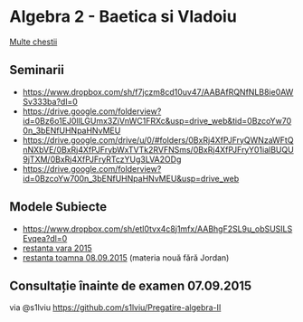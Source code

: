 # Algebra 2 - Baetica si Vladoiu

[Multe chestii](https://www.dropbox.com/sh/1v9hqbp5vll9kse/AACgrnYqTGZX11O7g72R3_S0a?dl=0)

## Seminarii

- https://www.dropbox.com/sh/f7jczm8cd10uv47/AABAfRQNfNLB8ie0AWSv333ba?dl=0
- https://drive.google.com/folderview?id=0Bz6o1EJ0llLGUmx3ZjVnWC1FRXc&usp=drive_web&tid=0BzcoYw700n_3bENfUHNpaHNvMEU
- https://drive.google.com/drive/u/0/#folders/0BxRj4XfPJFryQWNzaWFtQnNXbVE/0BxRj4XfPJFrybWxTVTk2RVFNSms/0BxRj4XfPJFryY01ialBUQU9jTXM/0BxRj4XfPJFryRTczYUg3LVA2ODg
- https://drive.google.com/folderview?id=0BzcoYw700n_3bENfUHNpaHNvMEU&usp=drive_web

## Modele Subiecte

- https://www.dropbox.com/sh/etl0tvx4c8j1mfx/AABhgF2SL9u_obSUSILSEvqea?dl=0
- [restanta vara 2015](https://www.dropbox.com/s/jt60ckh38ttb3ew/restanta_algebra2_vara_2015.jpg?dl=0)
- [restanta toamna 08.09.2015](https://goo.gl/photos/459x63Cydrtnb95n7) (materia nouă fără Jordan)

## Consultație înainte de examen 07.09.2015

via @s1lviu https://github.com/s1lviu/Pregatire-algebra-II
